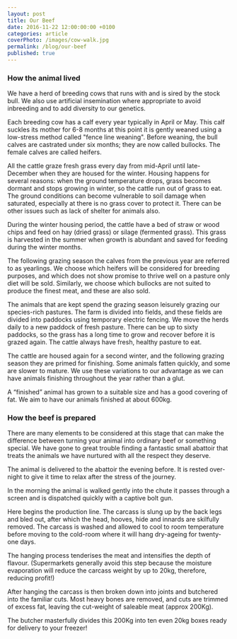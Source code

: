 ```yaml
---
layout: post
title: Our Beef
date: 2016-11-22 12:00:00:00 +0100
categories: article
coverPhoto: /images/cow-walk.jpg
permalink: /blog/our-beef
published: true
---
```


### How the animal lived

We have a herd of breeding cows that runs with and is sired by the stock bull. We also use artificial insemination where appropriate to avoid inbreeding and to add diversity to our genetics.

Each breeding cow has a calf every year typically in April or May. This calf suckles its mother for 6-8 months at this point it is gently weaned using a low-stress method called "fence line weaning". Before weaning, the bull calves are castrated under six months; they are now called bullocks. The female calves are called heifers.

All the cattle graze fresh grass every day from mid-April until late-December when they are housed for the winter. Housing happens for several reasons: when the ground temperature drops, grass becomes dormant and stops growing in winter, so the cattle run out of grass to eat. The ground conditions can become vulnerable to soil damage when saturated, especially at there is no grass cover to protect it. There can be other issues such as lack of shelter for animals also.

During the winter housing period, the cattle have a bed of straw or wood chips and feed on hay (dried grass) or silage (fermented grass). This grass is harvested in the summer when growth is abundant and saved for feeding during the winter months.

The following grazing season the calves from the previous year are referred to as yearlings. We choose which heifers will be considered for breeding purposes, and which does not show promise to thrive well on a pasture only diet will be sold. Similarly, we choose which bullocks are not suited to produce the finest meat, and these are also sold.

The animals that are kept spend the grazing season leisurely grazing our species-rich pastures. The farm is divided into fields, and these fields are divided into paddocks using temporary electric fencing. We move the herds daily to a new paddock of fresh pasture. There can be up to sixty paddocks, so the grass has a long time to grow and recover before it is grazed again. The cattle always have fresh, healthy pasture to eat.

The cattle are housed again for a second winter, and the following grazing season they are primed for finishing. Some animals fatten quickly, and some are slower to mature. We use these variations to our advantage as we can have animals finishing throughout the year rather than a glut.

A “finished” animal has grown to a suitable size and has a good covering of fat. We aim to have our animals finished at about 600kg.

### How the beef is prepared

There are many elements to be considered at this stage that can make the difference between turning your animal into ordinary beef or something special. We have gone to great trouble finding a fantastic small abattoir that treats the animals we have nurtured with all the respect they deserve.

The animal is delivered to the abattoir the evening before. It is rested over-night to give it time to relax after the stress of the journey.

In the morning the animal is walked gently into the chute it passes through a screen and is dispatched quickly with a captive bolt gun.

Here begins the production line. The carcass is slung up by the back legs and bled out, after which the head, hooves, hide and innards are skilfully removed. The carcass is washed and allowed to cool to room temperature before moving to the cold-room where it will hang dry-ageing for twenty-one days.

The hanging process tenderises the meat and intensifies the depth of flavour. (Supermarkets generally avoid this step because the moisture evaporation will reduce the carcass weight by up to 20kg, therefore, reducing profit!)

After hanging the carcass is then broken down into joints and butchered into the familiar cuts. Most heavy bones are removed, and cuts are trimmed of excess fat, leaving the cut-weight of saleable meat (approx 200Kg).

The butcher masterfully divides this 200Kg into ten even 20kg boxes ready for delivery to your freezer!
